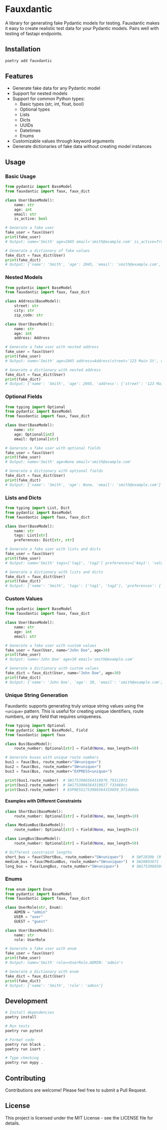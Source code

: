 # Fauxdantic

A library for generating fake Pydantic models for testing. Fauxdantic makes it easy to create realistic test data for your Pydantic models.  Pairs well with testing of fastapi endpoints.

## Installation

```bash
poetry add fauxdantic
```

## Features

- Generate fake data for any Pydantic model
- Support for nested models
- Support for common Python types:
  - Basic types (str, int, float, bool)
  - Optional types
  - Lists
  - Dicts
  - UUIDs
  - Datetimes
  - Enums
- Customizable values through keyword arguments
- Generate dictionaries of fake data without creating model instances

## Usage

### Basic Usage

```python
from pydantic import BaseModel
from fauxdantic import faux, faux_dict

class User(BaseModel):
    name: str
    age: int
    email: str
    is_active: bool

# Generate a fake user
fake_user = faux(User)
print(fake_user)
# Output: name='Smith' age=2045 email='smith@example.com' is_active=True

# Generate a dictionary of fake values
fake_dict = faux_dict(User)
print(fake_dict)
# Output: {'name': 'Smith', 'age': 2045, 'email': 'smith@example.com', 'is_active': True}
```

### Nested Models

```python
from pydantic import BaseModel
from fauxdantic import faux, faux_dict

class Address(BaseModel):
    street: str
    city: str
    zip_code: str

class User(BaseModel):
    name: str
    age: int
    address: Address

# Generate a fake user with nested address
fake_user = faux(User)
print(fake_user)
# Output: name='Smith' age=2045 address=Address(street='123 Main St', city='Anytown', zip_code='12345')

# Generate a dictionary with nested address
fake_dict = faux_dict(User)
print(fake_dict)
# Output: {'name': 'Smith', 'age': 2045, 'address': {'street': '123 Main St', 'city': 'Anytown', 'zip_code': '12345'}}
```

### Optional Fields

```python
from typing import Optional
from pydantic import BaseModel
from fauxdantic import faux, faux_dict

class User(BaseModel):
    name: str
    age: Optional[int]
    email: Optional[str]

# Generate a fake user with optional fields
fake_user = faux(User)
print(fake_user)
# Output: name='Smith' age=None email='smith@example.com'

# Generate a dictionary with optional fields
fake_dict = faux_dict(User)
print(fake_dict)
# Output: {'name': 'Smith', 'age': None, 'email': 'smith@example.com'}
```

### Lists and Dicts

```python
from typing import List, Dict
from pydantic import BaseModel
from fauxdantic import faux, faux_dict

class User(BaseModel):
    name: str
    tags: List[str]
    preferences: Dict[str, str]

# Generate a fake user with lists and dicts
fake_user = faux(User)
print(fake_user)
# Output: name='Smith' tags=['tag1', 'tag2'] preferences={'key1': 'value1', 'key2': 'value2'}

# Generate a dictionary with lists and dicts
fake_dict = faux_dict(User)
print(fake_dict)
# Output: {'name': 'Smith', 'tags': ['tag1', 'tag2'], 'preferences': {'key1': 'value1', 'key2': 'value2'}}
```

### Custom Values

```python
from pydantic import BaseModel
from fauxdantic import faux, faux_dict

class User(BaseModel):
    name: str
    age: int
    email: str

# Generate a fake user with custom values
fake_user = faux(User, name="John Doe", age=30)
print(fake_user)
# Output: name='John Doe' age=30 email='smith@example.com'

# Generate a dictionary with custom values
fake_dict = faux_dict(User, name="John Doe", age=30)
print(fake_dict)
# Output: {'name': 'John Doe', 'age': 30, 'email': 'smith@example.com'}
```

### Unique String Generation

Fauxdantic supports generating truly unique string values using the `<unique>` pattern. This is useful for creating unique identifiers, route numbers, or any field that requires uniqueness.

```python
from typing import Optional
from pydantic import BaseModel, Field
from fauxdantic import faux

class Bus(BaseModel):
    route_number: Optional[str] = Field(None, max_length=50)

# Generate buses with unique route numbers
bus1 = faux(Bus, route_number="SW<unique>")
bus2 = faux(Bus, route_number="SW<unique>")
bus3 = faux(Bus, route_number="EXPRESS<unique>")

print(bus1.route_number)  # SW1753986564318970_793119f2
print(bus2.route_number)  # SW1753986564319017_f33460cc
print(bus3.route_number)  # EXPRESS1753986564319059_9f1de0da
```

#### Examples with Different Constraints

```python
class ShortBus(BaseModel):
    route_number: Optional[str] = Field(None, max_length=10)

class MediumBus(BaseModel):
    route_number: Optional[str] = Field(None, max_length=15)

class LongBus(BaseModel):
    route_number: Optional[str] = Field(None, max_length=50)

# Different constraint lengths
short_bus = faux(ShortBus, route_number="SW<unique>")    # SWf2830b (9 chars)
medium_bus = faux(MediumBus, route_number="SW<unique>")  # SW208936f1 (11 chars)
long_bus = faux(LongBus, route_number="SW<unique>")      # SW1753986564318970_793119f2 (28 chars)
```

### Enums

```python
from enum import Enum
from pydantic import BaseModel
from fauxdantic import faux, faux_dict

class UserRole(str, Enum):
    ADMIN = "admin"
    USER = "user"
    GUEST = "guest"

class User(BaseModel):
    name: str
    role: UserRole

# Generate a fake user with enum
fake_user = faux(User)
print(fake_user)
# Output: name='Smith' role=<UserRole.ADMIN: 'admin'>

# Generate a dictionary with enum
fake_dict = faux_dict(User)
print(fake_dict)
# Output: {'name': 'Smith', 'role': 'admin'}
```

## Development

```bash
# Install dependencies
poetry install

# Run tests
poetry run pytest

# Format code
poetry run black .
poetry run isort .

# Type checking
poetry run mypy .
```

## Contributing

Contributions are welcome! Please feel free to submit a Pull Request.

## License

This project is licensed under the MIT License - see the LICENSE file for details. 